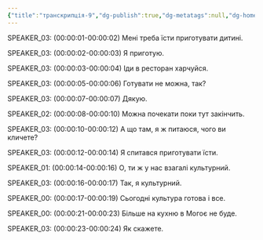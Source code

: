 ```yaml
---
{"title":"транскрипція-9","dg-publish":true,"dg-metatags":null,"dg-home":null,"permalink":"/transkripcziyi/transkripcziya-9/","dgPassFrontmatter":true,"noteIcon":""}
---
```



SPEAKER_03:
(00:00:01-00:00:02) Мені треба їсти приготувати дитині.

SPEAKER_03:
(00:00:02-00:00:03) Я приготую.

SPEAKER_03:
(00:00:03-00:00:04) Іди в ресторан харчуйся.

SPEAKER_03:
(00:00:05-00:00:06) Готувати не можна, так?

SPEAKER_03:
(00:00:07-00:00:07) Дякую.

SPEAKER_02:
(00:00:08-00:00:10) Можна почекати поки тут закінчить.

SPEAKER_03:
(00:00:10-00:00:12) А що там, я ж питаюся, чого ви кличете?

SPEAKER_03:
(00:00:12-00:00:14) Я спитався приготувати їсти.

SPEAKER_01:
(00:00:14-00:00:16) О, ти ж у нас взагалі культурний.

SPEAKER_03:
(00:00:16-00:00:17) Так, я культурний.

SPEAKER_00:
(00:00:17-00:00:19) Сьогодні культура готова і все.

SPEAKER_00:
(00:00:21-00:00:23) Більше на кухню в Могоє не буде.

SPEAKER_03:
(00:00:23-00:00:24) Як скажете.
